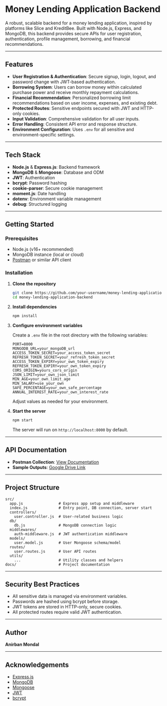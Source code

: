 
# Money Lending Application Backend

A robust, scalable backend for a money lending application, inspired by platforms like Slice and KreditBee. Built with Node.js, Express, and MongoDB, this backend provides secure APIs for user registration, authentication, profile management, borrowing, and financial recommendations.

---

## Features

- **User Registration & Authentication**: Secure signup, login, logout, and password change with JWT-based authentication.
- **Borrowing System**: Users can borrow money within calculated purchase power and receive monthly repayment calculations.
- **Financial Recommendation**: Personalized borrowing limit recommendations based on user income, expenses, and existing debt.
- **Protected Routes**: Sensitive endpoints secured with JWT and HTTP-only cookies.
- **Input Validation**: Comprehensive validation for all user inputs.
- **Error Handling**: Consistent API error and response structure.
- **Environment Configuration**: Uses `.env` for all sensitive and environment-specific settings.

---

## Tech Stack

- **Node.js** & **Express.js**: Backend framework
- **MongoDB** & **Mongoose**: Database and ODM
- **JWT**: Authentication
- **bcrypt**: Password hashing
- **cookie-parser**: Secure cookie management
- **moment.js**: Date handling
- **dotenv**: Environment variable management
- **debug**: Structured logging

---

## Getting Started

### Prerequisites

- Node.js (v16+ recommended)
- MongoDB instance (local or cloud)
- [Postman](https://www.postman.com/) or similar API client

### Installation

1. **Clone the repository**
   ```sh
   git clone https://github.com/your-username/money-lending-application-backend.git
   cd money-lending-application-backend
   ```

2. **Install dependencies**
   ```sh
   npm install
   ```

3. **Configure environment variables**

   Create a `.env` file in the root directory with the following variables:

   ```
   PORT=8000
   MONGODB_URL=your_mongoDB_url
   ACCESS_TOKEN_SECRET=your_access_token_secret
   REFRESH_TOKEN_SECRET=your_refresh_token_secret
   ACCESS_TOKEN_EXPIRY=your_own_token_expiry
   REFRESH_TOKEN_EXPIRY=your_own_token_expiry
   CORS_ORIGIN=yours_cors_origin
   JSON_LIMIT=your_own_json_limit
   MIN_AGE=your_own_limit_age
   MIN_SALARY=use_your_own
   SAFE_PERCENTAGE=your_own_safe_percentage
   ANNUAL_INTEREST_RATE=your_own_interest_rate
   ```

   Adjust values as needed for your environment.

4. **Start the server**
   ```sh
   npm start
   ```

   The server will run on `http://localhost:8000` by default.

---

## API Documentation

- **Postman Collection**: [View Documentation](https://documenter.getpostman.com/view/36163643/2sA3kUH2cL)
- **Sample Outputs**: [Google Drive Link](https://drive.google.com/drive/folders/16Wq8nzm68oWVQXjzHZ2-hpFBowoIRBkp?usp=drive_link)

---

## Project Structure

```
src/
  app.js                # Express app setup and middleware
  index.js              # Entry point, DB connection, server start
  controllers/
    user.controller.js  # User-related business logic
  db/
    db.js               # MongoDB connection logic
  middlewares/
    auth-middleware.js  # JWT authentication middleware
  models/
    user.model.js       # User Mongoose schema/model
  routes/
    user.routes.js      # User API routes
  utils/
    ...                 # Utility classes and helpers
docs/                   # Project documentation
```

---

## Security Best Practices

- All sensitive data is managed via environment variables.
- Passwords are hashed using bcrypt before storage.
- JWT tokens are stored in HTTP-only, secure cookies.
- All protected routes require valid JWT authentication.

---


## Author

**Anirban Mondal**

---

## Acknowledgements

- [Express.js](https://expressjs.com/)
- [MongoDB](https://www.mongodb.com/)
- [Mongoose](https://mongoosejs.com/)
- [JWT](https://jwt.io/)
- [bcrypt](https://github.com/kelektiv/node.bcrypt.js)
```

